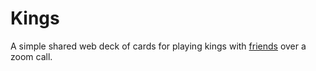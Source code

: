 # Kings

A simple shared web deck of cards for playing kings with [friends](https://en.wikipedia.org/wiki/Kings_(game)) over a zoom call.
